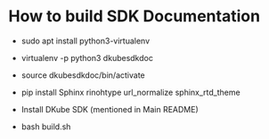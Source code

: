 How to build SDK Documentation
==============================

- sudo apt install python3-virtualenv

- virtualenv -p python3 dkubesdkdoc

- source dkubesdkdoc/bin/activate

- pip install Sphinx rinohtype url_normalize sphinx_rtd_theme

- Install DKube SDK (mentioned in Main README)

- bash build.sh
